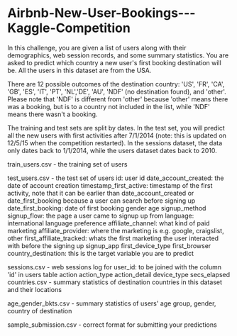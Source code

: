 # Airbnb-New-User-Bookings---Kaggle-Competition

In this challenge, you are given a list of users along with their demographics, web session records, and some summary statistics. You are asked to predict which country a new user's first booking destination will be. All the users in this dataset are from the USA.

There are 12 possible outcomes of the destination country: 'US', 'FR', 'CA', 'GB', 'ES', 'IT', 'PT', 'NL','DE', 'AU', 'NDF' (no destination found), and 'other'. Please note that 'NDF' is different from 'other' because 'other' means there was a booking, but is to a country not included in the list, while 'NDF' means there wasn't a booking.

The training and test sets are split by dates. In the test set, you will predict all the new users with first activities after 7/1/2014 (note: this is updated on 12/5/15 when the competition restarted). In the sessions dataset, the data only dates back to 1/1/2014, while the users dataset dates back to 2010.

train_users.csv - the training set of users

test_users.csv - the test set of users
   id: user id
   date_account_created: the date of account creation
   timestamp_first_active: timestamp of the first activity, note that it can be earlier than date_account_created or date_first_booking because a user can search before signing up
   date_first_booking: date of first booking
   gender
   age
   signup_method
   signup_flow: the page a user came to signup up from
   language: international language preference
   affiliate_channel: what kind of paid marketing
   affiliate_provider: where the marketing is e.g. google, craigslist, other
   first_affiliate_tracked: whats the first marketing the user interacted with before the signing up
   signup_app
   first_device_type
   first_browser
   country_destination: this is the target variable you are to predict
   
sessions.csv - web sessions log for 
   user_id: to be joined with the column 'id' in users table
   action
   action_type
   action_detail
   device_type
   secs_elapsed
countries.csv - summary statistics of destination countries in this dataset and their locations

age_gender_bkts.csv - summary statistics of users' age group, gender, country of destination

sample_submission.csv - correct format for submitting your predictions
